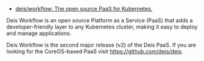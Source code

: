 

* [deis/workflow: The open source PaaS for Kubernetes. ](https://github.com/deis/workflow)

Deis Workflow is an open source Platform as a Service (PaaS) that adds a developer-friendly layer to any Kubernetes cluster, making it easy to deploy and manage applications.

Deis Workflow is the second major release (v2) of the Deis PaaS. If you are looking for the CoreOS-based PaaS visit https://github.com/deis/deis.